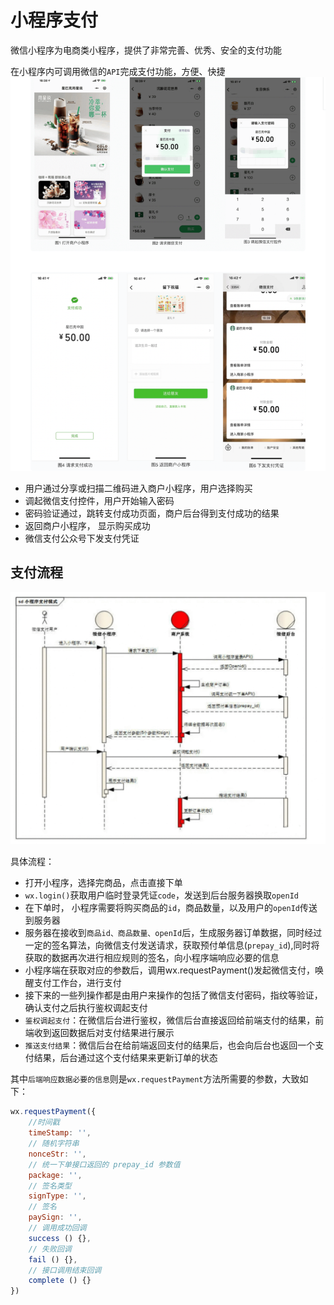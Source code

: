 # 小程序支付
微信小程序为电商类小程序，提供了非常完善、优秀、安全的支付功能

在小程序内可调用微信的`API`完成支付功能，方便、快捷
![](/wechat/pay.png)

+ 用户通过分享或扫描二维码进入商户小程序，用户选择购买
+ 调起微信支付控件，用户开始输入密码
+ 密码验证通过，跳转支付成功页面，商户后台得到支付成功的结果
+ 返回商户小程序， 显示购买成功
+ 微信支付公众号下发支付凭证

## 支付流程
![](/wechat/payment.png)

具体流程： 

+ 打开小程序，选择完商品，点击直接下单
+ `wx.login()`获取用户临时登录凭证`code`，发送到后台服务器换取`openId`
+ 在下单时， 小程序需要将购买商品的`id`，商品数量，以及用户的`openId`传送到服务器
+ 服务器在接收到`商品id、商品数量、openId`后，生成服务器订单数据，同时经过一定的签名算法，向微信支付发送请求，获取预付单信息(`prepay_id`),同时将获取的数据再次进行相应规则的签名，向小程序端响应必要的信息
+ 小程序端在获取对应的参数后，调用wx.requestPayment()发起微信支付，唤醒支付工作台，进行支付
+ 接下来的一些列操作都是由用户来操作的包括了微信支付密码，指纹等验证，确认支付之后执行鉴权调起支付
+ `鉴权调起支付`：在微信后台进行鉴权，微信后台直接返回给前端支付的结果，前端收到返回数据后对支付结果进行展示
+ `推送支付结果`：微信后台在给前端返回支付的结果后，也会向后台也返回一个支付结果，后台通过这个支付结果来更新订单的状态

其中`后端响应数据必要的信息`则是`wx.requestPayment`方法所需要的参数，大致如下：
```js
wx.requestPayment({
    //时间戳
    timeStamp: '',
    // 随机字符串
    nonceStr: '',
    // 统一下单接口返回的 prepay_id 参数值
    package: '',
    // 签名类型
    signType: '',
    // 签名
    paySign: '',
    // 调用成功回调
    success () {},
    // 失败回调
    fail () {},
    // 接口调用结束回调
    complete () {}
})
```
